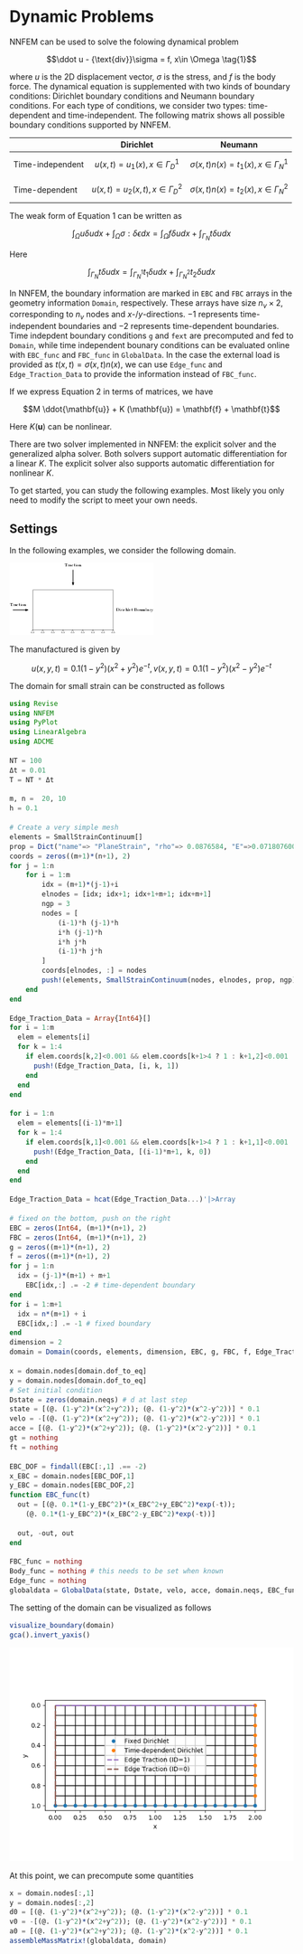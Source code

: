 # Dynamic Problems

NNFEM can be used to solve the folowing dynamical problem

$$\ddot u - {\text{div}}\sigma  = f, x\in \Omega \tag{1}$$

where $u$ is the 2D displacement vector, $\sigma$ is the stress, and $f$ is the body force. The dynamical equation is supplemented with two kinds of boundary conditions: Dirichlet boundary conditions and Neumann boundary conditions. For each type of conditions, we consider two types: time-dependent and time-independent. The following matrix shows all possible boundary conditions supported by NNFEM. 

|                  | Dirichlet                              | Neumann                                       |
| ---------------- | -------------------------------------- | --------------------------------------------- |
| Time-independent | $$u(x,t) = u_1(x), x\in \Gamma_D^1$$   | $$\sigma(x,t)n(x) = t_1(x), x\in \Gamma_N^1$$ |
| Time-dependent   | $$u(x,t) = u_2(x,t), x\in \Gamma_D^2$$ | $$\sigma(x,t)n(x) = t_2(x), x\in \Gamma_N^2$$ |

The weak form of Equation 1 can be written as 

$$\int_\Omega u \delta u dx  + \int_\Omega \sigma :\delta \epsilon dx = \int_\Omega f \delta u dx + \int_{\Gamma_N} t \delta u dx \tag{2}$$

Here 

$$\int_{\Gamma_N} t \delta u dx =\int_{\Gamma_N^1} t_1 \delta u dx + \int_{\Gamma_N^2} t_2 \delta u dx $$

In NNFEM, the boundary information are marked in `EBC` and `FBC` arrays in the geometry information `Domain`, respectively. These arrays have size $n_v\times 2$, corresponding to $n_v$ nodes and $x$-/$y$-directions. $-1$ represents time-independent boundaries and $-2$ represents time-dependent boundaries. Time indepdent boundary conditions `g` and `fext` are precomputed and fed to `Domain`, while time independent bounary conditions can be evaluated online with `EBC_func` and `FBC_func` in `GlobalData`. In the case the external load is provided as $t(x,t) = \sigma(x,t)n(x)$, we can use `Edge_func` and `Edge_Traction_Data` to provide the information instead of  `FBC_func`. 

If we express Equation 2 in terms of matrices, we have

$$M \ddot{\mathbf{u}} + K (\mathbf{u}) = \mathbf{f} + \mathbf{t}$$

Here $K(\mathbf{u})$ can be nonlinear. 

There are two solver implemented in NNFEM: the explicit solver and the generalized alpha solver. Both solvers support automatic differentiation for a linear $K$. The explicit solver also supports automatic differentiation for nonlinear $K$. 

To get started, you can study the following examples. Most likely you only need to modify the script to meet your own needs. 

## Settings

In the following examples, we consider the following domain. 

![Untitled](./assets/geom.png)

The manufactured is given by 

$$u(x, y, t) = 0.1(1-y^2)(x^2+y^2) e^{-t}, v(x, y, t)=0.1(1-y^2)(x^2-y^2)e^{-t}$$

The domain for small strain can be constructed as follows

```julia
using Revise
using NNFEM 
using PyPlot
using LinearAlgebra
using ADCME

NT = 100
Δt = 0.01
T = NT * Δt

m, n =  20, 10
h = 0.1

# Create a very simple mesh
elements = SmallStrainContinuum[]
prop = Dict("name"=> "PlaneStrain", "rho"=> 0.0876584, "E"=>0.07180760098, "nu"=>0.4)
coords = zeros((m+1)*(n+1), 2)
for j = 1:n
    for i = 1:m
        idx = (m+1)*(j-1)+i 
        elnodes = [idx; idx+1; idx+1+m+1; idx+m+1]
        ngp = 3
        nodes = [
            (i-1)*h (j-1)*h
            i*h (j-1)*h
            i*h j*h
            (i-1)*h j*h
        ]
        coords[elnodes, :] = nodes
        push!(elements, SmallStrainContinuum(nodes, elnodes, prop, ngp))
    end
end

Edge_Traction_Data = Array{Int64}[]
for i = 1:m 
  elem = elements[i]
  for k = 1:4
    if elem.coords[k,2]<0.001 && elem.coords[k+1>4 ? 1 : k+1,2]<0.001
      push!(Edge_Traction_Data, [i, k, 1])
    end
  end
end

for i = 1:n
  elem = elements[(i-1)*m+1]
  for k = 1:4
    if elem.coords[k,1]<0.001 && elem.coords[k+1>4 ? 1 : k+1,1]<0.001
      push!(Edge_Traction_Data, [(i-1)*m+1, k, 0])
    end
  end
end

Edge_Traction_Data = hcat(Edge_Traction_Data...)'|>Array

# fixed on the bottom, push on the right
EBC = zeros(Int64, (m+1)*(n+1), 2)
FBC = zeros(Int64, (m+1)*(n+1), 2)
g = zeros((m+1)*(n+1), 2)
f = zeros((m+1)*(n+1), 2)
for j = 1:n
  idx = (j-1)*(m+1) + m+1
	EBC[idx,:] .= -2 # time-dependent boundary
end
for i = 1:m+1
  idx = n*(m+1) + i 
  EBC[idx,:] .= -1 # fixed boundary 
end
dimension = 2
domain = Domain(coords, elements, dimension, EBC, g, FBC, f, Edge_Traction_Data)

x = domain.nodes[domain.dof_to_eq]
y = domain.nodes[domain.dof_to_eq]
# Set initial condition 
Dstate = zeros(domain.neqs) # d at last step 
state = [(@. (1-y^2)*(x^2+y^2)); (@. (1-y^2)*(x^2-y^2))] * 0.1
velo = -[(@. (1-y^2)*(x^2+y^2)); (@. (1-y^2)*(x^2-y^2))] * 0.1
acce = [(@. (1-y^2)*(x^2+y^2)); (@. (1-y^2)*(x^2-y^2))] * 0.1
gt = nothing
ft = nothing

EBC_DOF = findall(EBC[:,1] .== -2)
x_EBC = domain.nodes[EBC_DOF,1]
y_EBC = domain.nodes[EBC_DOF,2]
function EBC_func(t)
  out = [(@. 0.1*(1-y_EBC^2)*(x_EBC^2+y_EBC^2)*exp(-t));
    (@. 0.1*(1-y_EBC^2)*(x_EBC^2-y_EBC^2)*exp(-t))]
  
  out, -out, out
end

FBC_func = nothing 
Body_func = nothing # this needs to be set when known 
Edge_func = nothing
globaldata = GlobalData(state, Dstate, velo, acce, domain.neqs, EBC_func, FBC_func,Body_func, Edge_func)
```

The setting of the domain can be visualized as follows

```julia
visualize_boundary(domain)
gca().invert_yaxis()
```

![Untitled](./assets/geom2.png)

At this point, we can precompute some quantities

```julia
x = domain.nodes[:,1]
y = domain.nodes[:,2]
d0 = [(@. (1-y^2)*(x^2+y^2)); (@. (1-y^2)*(x^2-y^2))] * 0.1
v0 = -[(@. (1-y^2)*(x^2+y^2)); (@. (1-y^2)*(x^2-y^2))] * 0.1
a0 = [(@. (1-y^2)*(x^2+y^2)); (@. (1-y^2)*(x^2-y^2))] * 0.1
assembleMassMatrix!(globaldata, domain)
```

